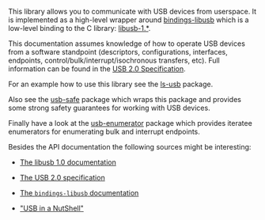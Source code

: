 This library allows you to communicate with USB devices from
userspace. It is implemented as a high-level wrapper around
[bindings-libusb] which is a low-level binding to the C library:
[libusb-1.*].

This documentation assumes knowledge of how to operate USB devices
from a software standpoint (descriptors, configurations, interfaces,
endpoints, control/bulk/interrupt/isochronous transfers, etc). Full
information can be found in the [USB 2.0 Specification][USB-2.0-spec].

For an example how to use this library see the [ls-usb] package.

Also see the [usb-safe] package which wraps this package and provides
some strong safety guarantees for working with USB devices.

Finally have a look at the [usb-enumerator] package which provides
iteratee enumerators for enumerating bulk and interrupt endpoints.

Besides the API documentation the following sources might be
interesting:

* [The libusb 1.0 documentation](http://libusb.sourceforge.net/api-1.0/)

* [The USB 2.0 specification][USB-2.0-spec]

* [The `bindings-libusb` documentation][bindings-libusb]

* ["USB in a NutShell"](http://www.beyondlogic.org/usbnutshell/usb1.htm)
 
[bindings-libusb]: http://hackage.haskell.org/package/bindings-libusb
[ls-usb]:          http://hackage.haskell.org/package/ls-usb
[usb-safe]:        http://hackage.haskell.org/package/usb-safe         
[usb-enumerator]:  http://hackage.haskell.org/package/usb-enumerator
[libusb-1.*]:      http://libusb.org/wiki/libusb-1.0
[USB-2.0-spec]:    http://www.usb.org/developers/docs/
